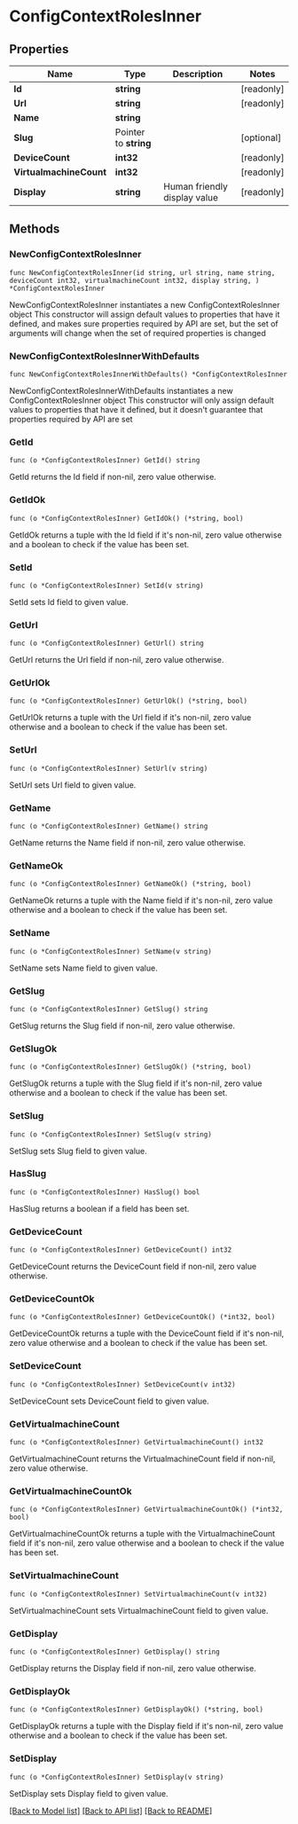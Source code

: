 # ConfigContextRolesInner

## Properties

Name | Type | Description | Notes
------------ | ------------- | ------------- | -------------
**Id** | **string** |  | [readonly] 
**Url** | **string** |  | [readonly] 
**Name** | **string** |  | 
**Slug** | Pointer to **string** |  | [optional] 
**DeviceCount** | **int32** |  | [readonly] 
**VirtualmachineCount** | **int32** |  | [readonly] 
**Display** | **string** | Human friendly display value | [readonly] 

## Methods

### NewConfigContextRolesInner

`func NewConfigContextRolesInner(id string, url string, name string, deviceCount int32, virtualmachineCount int32, display string, ) *ConfigContextRolesInner`

NewConfigContextRolesInner instantiates a new ConfigContextRolesInner object
This constructor will assign default values to properties that have it defined,
and makes sure properties required by API are set, but the set of arguments
will change when the set of required properties is changed

### NewConfigContextRolesInnerWithDefaults

`func NewConfigContextRolesInnerWithDefaults() *ConfigContextRolesInner`

NewConfigContextRolesInnerWithDefaults instantiates a new ConfigContextRolesInner object
This constructor will only assign default values to properties that have it defined,
but it doesn't guarantee that properties required by API are set

### GetId

`func (o *ConfigContextRolesInner) GetId() string`

GetId returns the Id field if non-nil, zero value otherwise.

### GetIdOk

`func (o *ConfigContextRolesInner) GetIdOk() (*string, bool)`

GetIdOk returns a tuple with the Id field if it's non-nil, zero value otherwise
and a boolean to check if the value has been set.

### SetId

`func (o *ConfigContextRolesInner) SetId(v string)`

SetId sets Id field to given value.


### GetUrl

`func (o *ConfigContextRolesInner) GetUrl() string`

GetUrl returns the Url field if non-nil, zero value otherwise.

### GetUrlOk

`func (o *ConfigContextRolesInner) GetUrlOk() (*string, bool)`

GetUrlOk returns a tuple with the Url field if it's non-nil, zero value otherwise
and a boolean to check if the value has been set.

### SetUrl

`func (o *ConfigContextRolesInner) SetUrl(v string)`

SetUrl sets Url field to given value.


### GetName

`func (o *ConfigContextRolesInner) GetName() string`

GetName returns the Name field if non-nil, zero value otherwise.

### GetNameOk

`func (o *ConfigContextRolesInner) GetNameOk() (*string, bool)`

GetNameOk returns a tuple with the Name field if it's non-nil, zero value otherwise
and a boolean to check if the value has been set.

### SetName

`func (o *ConfigContextRolesInner) SetName(v string)`

SetName sets Name field to given value.


### GetSlug

`func (o *ConfigContextRolesInner) GetSlug() string`

GetSlug returns the Slug field if non-nil, zero value otherwise.

### GetSlugOk

`func (o *ConfigContextRolesInner) GetSlugOk() (*string, bool)`

GetSlugOk returns a tuple with the Slug field if it's non-nil, zero value otherwise
and a boolean to check if the value has been set.

### SetSlug

`func (o *ConfigContextRolesInner) SetSlug(v string)`

SetSlug sets Slug field to given value.

### HasSlug

`func (o *ConfigContextRolesInner) HasSlug() bool`

HasSlug returns a boolean if a field has been set.

### GetDeviceCount

`func (o *ConfigContextRolesInner) GetDeviceCount() int32`

GetDeviceCount returns the DeviceCount field if non-nil, zero value otherwise.

### GetDeviceCountOk

`func (o *ConfigContextRolesInner) GetDeviceCountOk() (*int32, bool)`

GetDeviceCountOk returns a tuple with the DeviceCount field if it's non-nil, zero value otherwise
and a boolean to check if the value has been set.

### SetDeviceCount

`func (o *ConfigContextRolesInner) SetDeviceCount(v int32)`

SetDeviceCount sets DeviceCount field to given value.


### GetVirtualmachineCount

`func (o *ConfigContextRolesInner) GetVirtualmachineCount() int32`

GetVirtualmachineCount returns the VirtualmachineCount field if non-nil, zero value otherwise.

### GetVirtualmachineCountOk

`func (o *ConfigContextRolesInner) GetVirtualmachineCountOk() (*int32, bool)`

GetVirtualmachineCountOk returns a tuple with the VirtualmachineCount field if it's non-nil, zero value otherwise
and a boolean to check if the value has been set.

### SetVirtualmachineCount

`func (o *ConfigContextRolesInner) SetVirtualmachineCount(v int32)`

SetVirtualmachineCount sets VirtualmachineCount field to given value.


### GetDisplay

`func (o *ConfigContextRolesInner) GetDisplay() string`

GetDisplay returns the Display field if non-nil, zero value otherwise.

### GetDisplayOk

`func (o *ConfigContextRolesInner) GetDisplayOk() (*string, bool)`

GetDisplayOk returns a tuple with the Display field if it's non-nil, zero value otherwise
and a boolean to check if the value has been set.

### SetDisplay

`func (o *ConfigContextRolesInner) SetDisplay(v string)`

SetDisplay sets Display field to given value.



[[Back to Model list]](../README.md#documentation-for-models) [[Back to API list]](../README.md#documentation-for-api-endpoints) [[Back to README]](../README.md)


